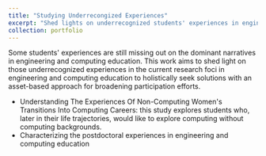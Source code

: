 ```yaml
---
title: "Studying Underrecongized Experiences"
excerpt: "Shed lights on underrecognized students' experiences in engineering and computing education"
collection: portfolio
---
```


Some students' experiences are still missing out on the dominant narratives in engineering and computing education. This work aims to shed light on those underrecognized experiences in the current research foci in engineering and computing education to holistically seek solutions with an asset-based approach for broadening participation efforts. 
* Understanding The Experiences Of Non-Computing Women's Transitions Into Computing Careers: this study explores students who, later in their life trajectories, would like to explore computing without computing backgrounds.
* Characterizing the postdoctoral experiences in engineering and computing education
